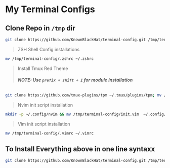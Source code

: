 # My Terminal Configs

## Clone Repo in `/tmp` dir
```bash
git clone https://github.com/KnownBlackHat/terminal-config.git /tmp/terminal-config
```
> ZSH Shell Config installations
```bash
mv /tmp/terminal-config/.zshrc ~/.zshrc
```

> Install Tmux Red Theme 
> ###### **NOTE: Use `prefix + shift + I` for module installation**
```bash
git clone https://github.com/tmux-plugins/tpm ~/.tmux/plugins/tpm; mv /tmp/terminal-config/.tmux.conf ~/.tmux.conf
```


> Nvim init script installation

```bash
mkdir -p ~/.config/nvim && mv /tmp/terminal-config/init.vim  ~/.config/nvim/init.vim 
```

> Vim init script installation

```bash
mv /tmp/terminal-config/.vimrc ~/.vimrc
```
 
## To Install Everything above in one line syntaxx
```bash
git clone https://github.com/KnownBlackHat/terminal-config.git /tmp/terminal-config && git clone https://github.com/tmux-plugins/tpm ~/.tmux/plugins/tpm  && mv /tmp/terminal-config/.zshrc ~/.zshrc && mv /tmp/terminal-config/.tmux.conf ~/.tmux.conf && mkdir -p ~/.config/nvim && mv /tmp/terminal-config/init.vim  ~/.config/nvim/init.vim && mv /tmp/terminal-config/.vimrc ~/.vimrc
```
